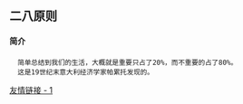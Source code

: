 ## 二八原则
#### 简介
      简单总结到我们的生活，大概就是重要只占了20%，而不重要的占了80%。
      这是19世纪末意大利经济学家帕累托发现的。
     
    
 [友情链接 - 1](https://www.jianshu.com/p/92ba3e0259da)
    

